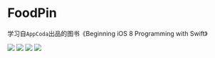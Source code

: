 # FoodPin

学习自`AppCoda`出品的图书《Beginning iOS 8 Programming with Swift》

![](https://github.com/949478479/Learning-Notes/blob/master/FoodPin-screenshot/1.gif)
![](https://github.com/949478479/Learning-Notes/blob/master/FoodPin-screenshot/2.gif)
![](https://github.com/949478479/Learning-Notes/blob/master/FoodPin-screenshot/3.gif)
![](https://github.com/949478479/Learning-Notes/blob/master/FoodPin-screenshot/4.gif)
